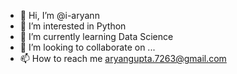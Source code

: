 - 👋 Hi, I’m @i-aryann
- 👀 I’m interested in Python
- 🌱 I’m currently learning Data Science
- 💞️ I’m looking to collaborate on ...
- 📫 How to reach me aryangupta.7263@gmail.com

<!---
i-aryann/i-aryann is a ✨ special ✨ repository because its `README.md` (this file) appears on your GitHub profile.
You can click the Preview link to take a look at your changes.
--->
